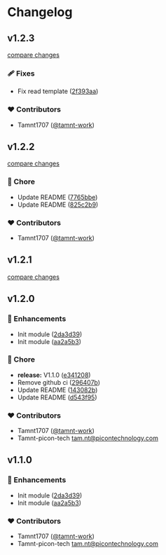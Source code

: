 # Changelog


## v1.2.3

[compare changes](https://github.com/tamnt-work/nuxt-mapper/compare/v1.2.2...v1.2.3)

### 🩹 Fixes

- Fix read template ([2f393aa](https://github.com/tamnt-work/nuxt-mapper/commit/2f393aa))

### ❤️ Contributors

- Tamnt1707 ([@tamnt-work](http://github.com/tamnt-work))

## v1.2.2

[compare changes](https://github.com/tamnt-work/nuxt-mapper/compare/v1.2.1...v1.2.2)

### 🏡 Chore

- Update README ([7765bbe](https://github.com/tamnt-work/nuxt-mapper/commit/7765bbe))
- Update README ([825c2b9](https://github.com/tamnt-work/nuxt-mapper/commit/825c2b9))

### ❤️ Contributors

- Tamnt1707 ([@tamnt-work](http://github.com/tamnt-work))

## v1.2.1

[compare changes](https://github.com/tamnt-work/nuxt-mapper/compare/v1.2.0...v1.2.1)

## v1.2.0


### 🚀 Enhancements

- Init module ([2da3d39](https://github.com/tamnt-work/nuxt-mapper/commit/2da3d39))
- Init module ([aa2a5b3](https://github.com/tamnt-work/nuxt-mapper/commit/aa2a5b3))

### 🏡 Chore

- **release:** V1.1.0 ([e341208](https://github.com/tamnt-work/nuxt-mapper/commit/e341208))
- Remove github ci ([296407b](https://github.com/tamnt-work/nuxt-mapper/commit/296407b))
- Update README ([143082b](https://github.com/tamnt-work/nuxt-mapper/commit/143082b))
- Update README ([d543f95](https://github.com/tamnt-work/nuxt-mapper/commit/d543f95))

### ❤️ Contributors

- Tamnt1707 ([@tamnt-work](http://github.com/tamnt-work))
- Tamnt-picon-tech <tam.nt@picontechnology.com>

## v1.1.0


### 🚀 Enhancements

- Init module ([2da3d39](https://github.com/tamnt-work/nuxt-mapper/commit/2da3d39))
- Init module ([aa2a5b3](https://github.com/tamnt-work/nuxt-mapper/commit/aa2a5b3))

### ❤️ Contributors

- Tamnt1707 ([@tamnt-work](http://github.com/tamnt-work))
- Tamnt-picon-tech <tam.nt@picontechnology.com>

